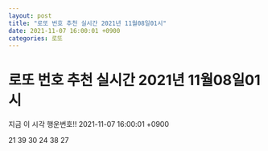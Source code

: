 ```yaml
---
layout: post
title: "로또 번호 추천 실시간 2021년 11월08일01시"
date: 2021-11-07 16:00:01 +0900
categories: 로또
---
```


# 로또 번호 추천 실시간 2021년 11월08일01시

지금 이 시각 행운번호!! 2021-11-07 16:00:01 +0900

 21  39  30  24  38  27 


